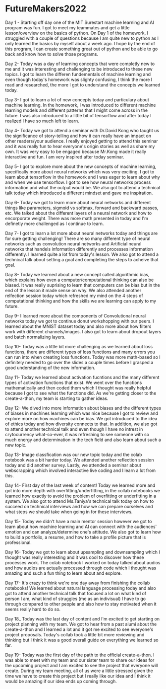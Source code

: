 # FutureMakers2022

Day 1 - Starting off day one of the MIT Surestart machine learning and AI program was fun. I got to meet my teammates and get a little lesson/overview on the basics of python. On Day 1 of the homework, I struggled with a couple of questions because I am quite new to python as I only learned the basics by myself about a week ago. I hope by the end of this program, I can create something great out of python and be able to go back and know how to solve those programs.

Day 2- Today was a day of learning concepts that were completly new to me and it was interesting and challenging to be introduced to these new topics. I got to learn the differen fundementals of machine learning and even though today's homework was slighty confusing, I think the more I read and researched, the more I got to understand the concepts we learned today. 

Day 3- I got to learn a lot of new concepts today and particulary about machine learning. In the homework, I was introduced to different machine learning models and different patterns that I might come across in the future. I was also introduced to a little bit of tensorflow and after today I realized I have so much left to learn. 

Day 4- Today we got to attend a seminar with Dr.David Kong who taught us the significance of story-telling and how it can really have an impact on other readers/your audience. I really enjoyed getting to attend this seminar and it was really fun to hear everyone's origin stories as well as share my own. It was very easy to be engaged because Mr.Kong made it really interactive and fun. I am very inspired after today seminar. 

Day 5- I got to explore more about the new concepts of machine learning, specifically more about neural networks which was very exciting. I got to learn about tensorflow in the homework and I was eager to learn about why and when we use tensorflow. I got to see how neural networks process information and what the output would be. We also got to attend a technical talk today which introduced a different mindset and gave me inspiration. 

Day 6- Today we got to learn more about neural networks and different things like parameters, sigmoid vs softmax, forward and backward passes, etc. We talked about the different layers of a neural network and how to encorporate weight. There was more math presented in today and I'm definetly more challenged as I continue to learn. 

Day 7- I got to learn a lot more about neural networks today and things are for sure getting challenging! There are so many different type of neural networks such as convolution neural networks and Artificial neural networks that handels information differently and processes information differently. I learned quite a lot from today's lesson. We also got to attend a technical talk about setting a goal and completing the steps to acheive that goal. 

Day 8- Today we learned about a new concept called algorithmic bias, which explains how even a computer/computational thinking can also be biased. It was really suprising to learn that computers can be bias but in the end of the lesson it made sense on why. We also attended another relfection session today which refreshed my mind on the 4 steps of computational thinking and how the skills we are learning can apply to my future. 

Day 9- I learned more about the components of Convolutional neural networks today we got to continue donut workshopping with our peers. I learned about the MNIST dataset today and also more about how filters work with different channels/images. I also got to learn about dropout layers and batch normalizing layers. 

Day 10- Today was a little bit more challenging as we learned about loss functions, there are different types of loss functions and many errors you can run into when creating loss functions. Today was more math-based so I definitely needed to go over the slides a couple times before I grasped a good understanding of the new information. 

Day 11- Today we learned about activation fucntions and the many different types of activation functions that exist. We went over the functions mathematically and then coded them which I thought was really helpful because I got to see what the functions did. As we're getting closer to the create-a-thon, my team is starting to gather ideas. 

Day 12- We dived into more information about biases and the different types of biases in machines learning which was nice because I got to review and explore more on how machines can be bias. We got introduced to the idea of ethics today and how diversity connects to that. In addition, we also got to attend another technical talk and even though I have no intrest in crytocurrency what-so-ever, it was refreshing to see someone with so much energy and determination in the tech field and also learn about such a new topic. 

Day 13- Image classfication was our new topic today and the colab notebook was a bit harder today. We attended another reflection session today and did another survey. Lastly, we attended a seminar about webscrapping which involved interactive live coding and I learn a lot from this. 

Day 14- First day of the last week of content! Today we learned more and got into more depth with overfitting/underfitting, in the collab notebooks we learned how exactly to avoid the problem of overfitting or underfitting in a system. We also got to attend Ms.Taniya's technical talk today on how to succeed on technical interviews and how we can prepare ourselves and what steps we should take when going in for these interviews. 

Day 15- Today we didn't have a main mentor session however we got to learn about how machine learning and AI can connect with the audiences' emotion and can analyze/determine one's attitude. We also got to learn how to build a portfolio, a resume, and how to take a profile picture that is professional. 

Day 16- Today we got to learn about upsampling and downsampling which I thought was really interesting and it was cool to discover how these processes work. The colab notebook I worked on today talked about audios and how audios are actually processed through code which I thought was amazing and such a fun thing to learn about and explore. 

Day 17- It's crazy to think we're one day away from finishing the collab notebooks! We learned about natural language processing today and also got to attend another technical talk that focused a lot on what kind of person I am, what kind of struggles (me as an indivisual) I have to go through compared to other people and also how to stay motivated when it seems really hard to do so.

Day 18_ Today was the last day of content and I'm excited to get starting on project planning with my team. We got to hear from a past alumi about the create-a-thon and I learned a lot and it got me excited to see everyone's project proposals. Today's collab took a little bit more reviewing and thinking but I think it was a good overall guide on everything we learned so far. 

Day 19- Today was the first day of the path to the official create-a-thon. I was able to meet with my team and our sister team to share our ideas for the upcoming project and I am excited to see the project that everyone will create. During my team meeting, all of us were a little stressed given the time we have to create this project but I really like our idea and I think it would be amazing if our idea ends up coming through. 
